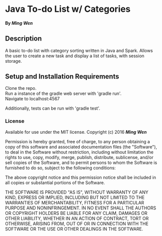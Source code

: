 # Java To-do List w/ Categories

#### By _Ming Wen_

## Description

A basic to-do list with category sorting written in Java and Spark. Allows the user to create a new task and display a list of tasks, with session storage.

## Setup and Installation Requirements

  Clone the repo.  
  Run a instance of the gradle web server with 'gradle run'.  
  Navigate to localhost:4567

  Additionally, tests can be run with 'gradle test'.
  
### License

Available for use under the MIT license.
Copyright (c) 2016 **_Ming Wen_**

  Permission is hereby granted, free of charge, to any person obtaining a copy of this software and associated documentation files (the "Software"), to deal in the Software without restriction, including without limitation the rights to use, copy, modify, merge, publish, distribute, sublicense, and/or sell copies of the Software, and to permit persons to whom the Software is furnished to do so, subject to the following conditions:

  The above copyright notice and this permission notice shall be included in all copies or substantial portions of the Software.

  THE SOFTWARE IS PROVIDED "AS IS", WITHOUT WARRANTY OF ANY KIND, EXPRESS OR IMPLIED, INCLUDING BUT NOT LIMITED TO THE WARRANTIES OF MERCHANTABILITY, FITNESS FOR A PARTICULAR PURPOSE AND NONINFRINGEMENT. IN NO EVENT SHALL THE AUTHORS OR COPYRIGHT HOLDERS BE LIABLE FOR ANY CLAIM, DAMAGES OR OTHER LIABILITY, WHETHER IN AN ACTION OF CONTRACT, TORT OR OTHERWISE, ARISING FROM, OUT OF OR IN CONNECTION WITH THE SOFTWARE OR THE USE OR OTHER DEALINGS IN THE SOFTWARE.
